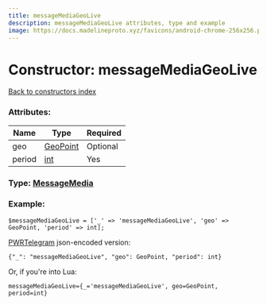 ```yaml
---
title: messageMediaGeoLive
description: messageMediaGeoLive attributes, type and example
image: https://docs.madelineproto.xyz/favicons/android-chrome-256x256.png
---
```

# Constructor: messageMediaGeoLive  
[Back to constructors index](index.md)



### Attributes:

| Name     |    Type       | Required |
|----------|---------------|----------|
|geo|[GeoPoint](../types/GeoPoint.md) | Optional|
|period|[int](../types/int.md) | Yes|



### Type: [MessageMedia](../types/MessageMedia.md)


### Example:

```
$messageMediaGeoLive = ['_' => 'messageMediaGeoLive', 'geo' => GeoPoint, 'period' => int];
```  

[PWRTelegram](https://pwrtelegram.xyz) json-encoded version:

```
{"_": "messageMediaGeoLive", "geo": GeoPoint, "period": int}
```


Or, if you're into Lua:  


```
messageMediaGeoLive={_='messageMediaGeoLive', geo=GeoPoint, period=int}

```


